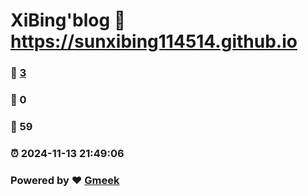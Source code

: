 # XiBing'blog :link: https://sunxibing114514.github.io 
### :page_facing_up: [3](https://sunxibing114514.github.io/tag.html) 
### :speech_balloon: 0 
### :hibiscus: 59 
### :alarm_clock: 2024-11-13 21:49:06 
### Powered by :heart: [Gmeek](https://github.com/Meekdai/Gmeek)

